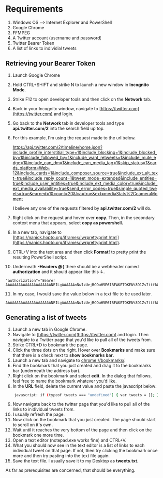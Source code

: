 # Requirements

1.  Windows OS ==> Internet Explorer and PowerShell
2.  Google Chrome
3.  FFMPEG
4.  A Twitter account (username and password)
5.  Twitter Bearer Token
6.  A list of links to individial tweets

## Retrieving your Bearer Token

1.  Launch Google Chrome
2.  Hold CTRL+SHIFT and strike N to launch a new window in **Incognito Mode**.
3.  Strike F12 to open developer tools and then click on the **Network** tab.
4.  Back in your Incognito window, navigate to [https://twitter.com](https://twitter.com) and login.
5.  Go back to the **Network** tab in developer tools and type **api.twitter.com/2** into the search field up top.
6.  For this example, I'm using the request made to the url below.  

    https://api.twitter.com/2/timeline/home.json?include_profile_interstitial_type=1&include_blocking=1&include_blocked_by=1&include_followed_by=1&include_want_retweets=1&include_mute_edge=1&include_can_dm=1&include_can_media_tag=1&skip_status=1&cards_platform=Web-12&include_cards=1&include_composer_source=true&include_ext_alt_text=true&include_reply_count=1&tweet_mode=extended&include_entities=true&include_user_entities=true&include_ext_media_color=true&include_ext_media_availability=true&send_error_codes=true&simple_quoted_tweets=true&earned=1&count=20&lca=true&ext=mediaStats%2CcameraMoment

    I believe any one of the requests filtered by **api.twitter.com/2** will do.
7.  Right click on the request and hover over **copy**. Then, in the secondary context menu that appears, select **copy as powershell.**
8.  In a new tab, navigate to [https://nanick.hopto.org/iframes/iwrprettyprint.html](https://nanick.hopto.org/iframes/iwrprettyprint.html).
9.  CTRL+V into the text area and then click **Format!** to pretty print the resulting PowerShell script.
10.  Underneath **-Headers @{** there should be a webheader named **authorization** and it should appear like this ↓.  

    "authorization"="Bearer AAAAAAAAAAAAAAAAAAAAANRILgAAAAAAnNwIzUejRCOuH5E6I8FAKETOKEN%3D1Zv7ttfk8LF81IUq16cHjhLTvJu4FA33AGWWjCpTnA";

11.  In my case, I would save the value below in a text file to be used later.

    AAAAAAAAAAAAAAAAAAAAANRILgAAAAAAnNwIzUejRCOuH5E6I8FAKETOKEN%3D1Zv7ttfk8LF81IUq16cHjhLTvJu4FA33AGWWjCpTnA


## Generating a list of tweets

1.  Launch a new tab in Google Chrome.
2.  Navigate to [https://twitter.com](https://twitter.com) and login. Then navigate to a Twitter page that you'd like to pull all of the tweets from.
3.  Strike CTRL+D to bookmark the page.
4.  Click the three dots on the right. Hover over **Bookmarks** and make sure that there is a check next to **show bookmarks bar**.
5.  Launch a new tab and navigate to [chrome://bookmarks/](chrome://bookmarks/).
6.  Find the bookmark that you just created and drag it to the bookmarks bar (underneath the address bar).
7.  Right click on the bookmark and select **edit**. In the dialog that follows, feel free to name the bookmark whatever you'd like.
8.  In the **URL** field, delete the current value and paste the javascript below:  

```sh
    javascript: if (typeof tweets === "undefined") { var tweets = []; }; function scrollit() { var z = document.body.getElementsByTagName("A"); for(var i = 0; i < z.length; i++){ var current = z[i]; if(current.classList.length == 13){ tweets.push(current.href); } } document.scrollingElement.scrollBy(0, 500); }; if (!document.onscroll) { document.onscroll = function () { setTimeout(function(){ scrollit();},500); } }; scrollit(); if ((document.scrollingElement.scrollHeight - 2000) < document.scrollingElement.scrollTop) { document.onscroll = ''; uniq = [...new Set(tweets)]; var list = uniq.join(',').replace(/,/g, "\n"); var ta = document.createElement("textarea"); ta.id = "neek"; ta.value = list; document.body.appendChild(ta); var t = document.getElementById("neek"); t.select(); document.execCommand("copy");};
```
9.  Now navigate back to the twitter page that you'd like to pull all of the links to inidividual tweets from.
10.  I usually refresh the page.
11.  Now click on the bookmark that you just created. The page should start to scroll on it's own.
12.  Wait until it reaches the very bottom of the page and then click on the bookmark one more time.
13.  Open a text editor (notepad.exe works fine) and CTRL+V.
14.  What you should now see in the text editor is a list of links to each individual tweet on that page. If not, then try clicking the bookmark once more and then try pasting into the text file again.
15.  Save the text file. I usually save it to my Desktop as **tweets.txt**.

As far as prerequisites are concerned, that should be everything.
